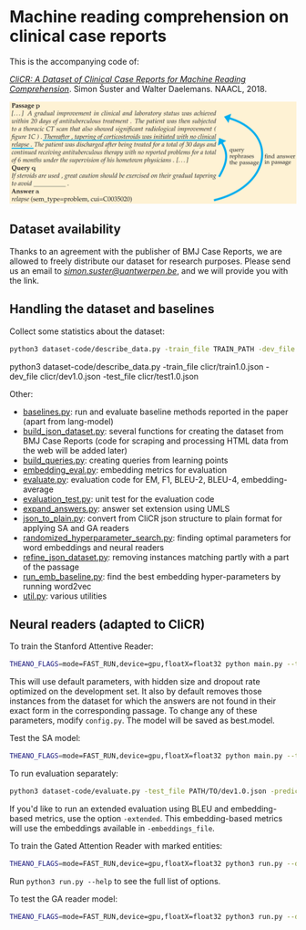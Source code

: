 # Machine reading comprehension on clinical case reports


This is the accompanying code of:

 *[CliCR: A Dataset of Clinical Case Reports for Machine Reading Comprehension](https://arxiv.org/abs/1803.09720)*. Simon Šuster and Walter Daelemans. NAACL, 2018.

![Alt text](images/clicr_pic.png "Title")


## Dataset availability

Thanks to an agreement with the publisher of BMJ Case Reports, we are allowed to freely distribute our dataset for research purposes. Please send us an email to *[simon.suster@uantwerpen.be](mailto:simon.suster@uantwerpen.be)*, and we will provide you with the link.

## Handling the dataset and baselines

Collect some statistics about the dataset:
```sh
python3 dataset-code/describe_data.py -train_file TRAIN_PATH -dev_file DEV_PATH -test_file TEST_PATH
```
python3 dataset-code/describe_data.py -train_file clicr/train1.0.json -dev_file clicr/dev1.0.json -test_file clicr/test1.0.json

Other:
* [baselines.py](dataset-code/baselines.py): run and evaluate baseline methods reported in the paper (apart from lang-model)
* [build_json_dataset.py](dataset-code/build_json_dataset.py): several functions for creating the dataset from BMJ Case Reports (code for scraping and processing HTML data from the web will be added later)
* [build_queries.py](dataset-code/build_queries.py): creating queries from learning points
* [embedding_eval.py](dataset-code/embedding_eval.py): embedding metrics for evaluation
* [evaluate.py](dataset-code/evaluate.py): evaluation code for EM, F1, BLEU-2, BLEU-4, embedding-average
* [evaluation_test.py](dataset-code/evaluation_test.py): unit test for the evaluation code
* [expand_answers.py](dataset-code/expand_answers.py): answer set extension using UMLS 
* [json_to_plain.py](dataset-code/json_to_plain.py): convert from CliCR json structure to plain format for applying SA and GA readers
* [randomized_hyperparameter_search.py](dataset-code/randomized_hyperparameter_search.py): finding optimal parameters for word embeddings and neural readers
* [refine_json_dataset.py](dataset-code/refine_json_dataset.py): removing instances matching partly with a part of the passage
* [run_emb_baseline.py](dataset-code/run_emb_baseline.py): find the best embedding hyper-parameters by running word2vec
* [util.py](dataset-code/util.py): various utilities

## Neural readers (adapted to CliCR)

To train the Stanford Attentive Reader:
```sh
THEANO_FLAGS=mode=FAST_RUN,device=gpu,floatX=float32 python main.py --train_file PATH/TO/train1.0.json --dev_file PATH/TO/dev1.0.json --embedding_file PATH/TO/embeddings  --log_file best.log --att_output False
```
This will use default parameters, with hidden size and dropout rate optimized on the development set. It also by default removes those instances from the dataset for which the answers are not found in their exact form in the corresponding passage. To change any of these parameters, modify `config.py`. The model will be saved as best.model.

Test the SA model:
```sh
THEANO_FLAGS=mode=FAST_RUN,device=gpu,floatX=float32 python main.py --test_only True --pre_trained best.model --train_file PATH/TO/train1.0.json --dev_file PATH/TO/test1.0.json --embedding_file PATH/TO/embeddings --log_file best.test.log
```

To run evaluation separately:
```sh
python3 dataset-code/evaluate.py -test_file PATH/TO/dev1.0.json -prediction_file predictions -embeddings_file PATH/TO/embeddings -downcase -extended
```
If you'd like to run an extended evaluation using BLEU and embedding-based metrics, use the option `-extended`. This embedding-based metrics will use the embeddings available in `-embeddings_file`.


To train the Gated Attention Reader with marked entities:
```sh
THEANO_FLAGS=mode=FAST_RUN,device=gpu,floatX=float32 python3 run.py --dataset clicr_plain --mode 1 --nhidden 67 --dropout 0.4 --use_feat 1 --data_path PATH/TO/dataset_plain/ent/gareader/ --experiments_path experiments/
```
Run `python3 run.py --help` to see the full list of options.

To test the GA reader model:

```sh
THEANO_FLAGS=mode=FAST_RUN,device=gpu,floatX=float32 python3 run.py --dataset clicr_plain --mode 2 --nhidden 67 --dropout 0.4 --use_feat 1 --data_path PATH/TO/dataset_plain/ent/gareader/ --experiments_path experiments/
```
